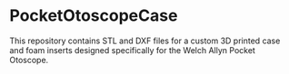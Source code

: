 # PocketOtoscopeCase
This repository contains STL and DXF files for a custom 3D printed case and foam inserts designed specifically for the Welch Allyn Pocket Otoscope.
